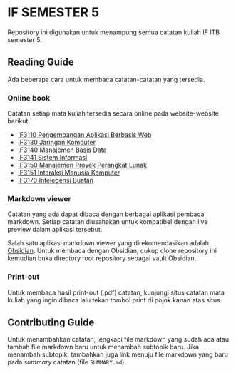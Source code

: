 # IF SEMESTER 5
Repository ini digunakan untuk menampung semua catatan kuliah IF ITB semester 5.

## Reading Guide

Ada beberapa cara untuk membaca catatan-catatan yang tersedia.

### Online book  
Catatan setiap mata kuliah tersedia secara online pada website-website berikut.
- [IF3110 Pengembangan Aplikasi Berbasis Web](https://if3110-wbd.web.app)
- [IF3130 Jaringan Komputer](https://if3130.web.app)
- [IF3140 Manajemen Basis Data](https://if3140.web.app)
- [IF3141 Sistem Informasi](https://if3141.web.app)
- [IF3150 Manajemen Proyek Perangkat Lunak](https://if3150.web.app)
- [IF3151 Interaksi Manusia Komputer](https://if3151.web.app)
- [IF3170 Intelegensi Buatan](https://if3170-ai.web.app)

### Markdown viewer  
Catatan yang ada dapat dibaca dengan berbagai aplikasi
pembaca markdown. Setiap catatan diusahakan untuk kompatibel
dengan live preview dalam aplikasi tersebut.

Salah satu aplikasi markdown viewer yang direkomendasikan adalah [Obsidian](https://obsidian.md/). Untuk membaca dengan Obsidian,
cukup clone repository ini kemudian buka directory root repository
sebagai vault Obsidian.

### Print-out
Untuk membaca hasil print-out (.pdf) catatan, kunjungi situs
catatan mata kuliah yang ingin dibaca lalu tekan tombol print
di pojok kanan atas situs.

## Contributing Guide

Untuk menambahkan catatan, lengkapi file markdown yang sudah ada atau tambah file
markdown baru untuk menambah subtopik baru. Jika menambah subtopik, tambahkan
juga link menuju file markdown yang baru pada *summary* catatan (file `SUMMARY.md`).